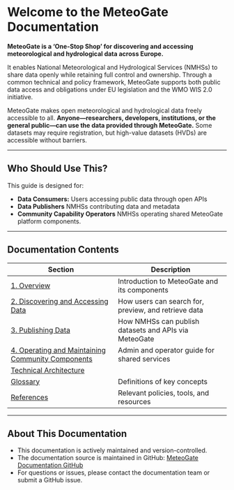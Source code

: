 # Welcome to the MeteoGate Documentation

**MeteoGate is a ‘One-Stop Shop’ for discovering and accessing meteorological and hydrological data across Europe.**
  
It enables National Meteorological and Hydrological Services (NMHSs) to share data openly while retaining full control and ownership. Through a common technical and policy framework, MeteoGate supports both public data access and obligations under EU legislation and the WMO WIS 2.0 initiative.

MeteoGate makes open meteorological and hydrological data freely accessible to all. **Anyone—researchers, developers, institutions, or the general public—can use the data provided through MeteoGate.** Some datasets may require registration, but high-value datasets (HVDs) are accessible without barriers.

---

## Who Should Use This?

This guide is designed for:

- **Data Consumers:** Users accessing public data through open APIs  
- **Data Publishers** NMHSs contributing data and metadata  
- **Community Capability Operators** NMHSs operating shared MeteoGate platform components.

---

## Documentation Contents

| Section | Description |
|--------|-------------|
| [1. Overview](1-overview.md) | Introduction to MeteoGate and its components |
| [2. Discovering and Accessing Data](2-discovering-and-accessing-data.md) | How users can search for, preview, and retrieve data |
| [3. Publishing Data](3-publishing-data.md) | How NMHSs can publish datasets and APIs via MeteoGate |
| [4. Operating and Maintaining Community Components](4-operating-and-maintaining-community-components.md) | Admin and operator guide for shared services |
| [Technical Architecture](technical-architecture.md)|| Overview of the technical architecture of the MeteoGate system |
| [Glossary](glossary.md) | Definitions of key concepts |
| [References](references.md) | Relevant policies, tools, and resources |

---

## About This Documentation

- This documentation is actively maintained and version-controlled.  
- The documentation source is maintained in GitHub: [MeteoGate Documentation GitHub](https://github.com/EUMETNET/meteogate-documentation) 
- For questions or issues, please contact the documentation team or submit a GitHub issue.
